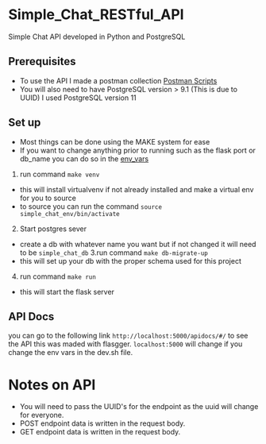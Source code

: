 # Simple_Chat_RESTful_API
Simple Chat API developed in Python and PostgreSQL 

## Prerequisites 
* To use the API I made a postman collection [Postman Scripts](https://github.com/Hector7500/simple_chat/blob/master/postman/simple_chat.postman_collection.json)
* You will also need to have PostgreSQL version > 9.1 (This is due to UUID) I used PostgreSQL version 11


## Set up
* Most things can be done using the MAKE system for ease 
* If you want to change anything prior to running such as the flask port or db_name you can do so in the [env_vars](https://github.com/Hector7500/simple_chat/blob/master/config/env_vars/dev.sh)

1. run command `make venv`
  - this will install virtualvenv if not already installed and make a virtual env for you to source
  - to source you can run the command `source simple_chat_env/bin/activate`
2. Start postgres sever
  - create a db with whatever name you want but if not changed it will need to be `simple_chat_db`
3.run command `make db-migrate-up`
  - this will set up your db with the proper schema used for this project
4. run command `make run`
  - this will start the flask server

## API Docs
you can go to the following link `http://localhost:5000/apidocs/#/` to see the API this was maded with flasgger. 
`localhost:5000` will change if you change the env vars in the dev.sh file.

# Notes on API
* You will need to pass the UUID's for the endpoint as the uuid will change for everyone. 
* POST endpoint data is written in the request body. 
* GET endpoint data is written in the request body. 
